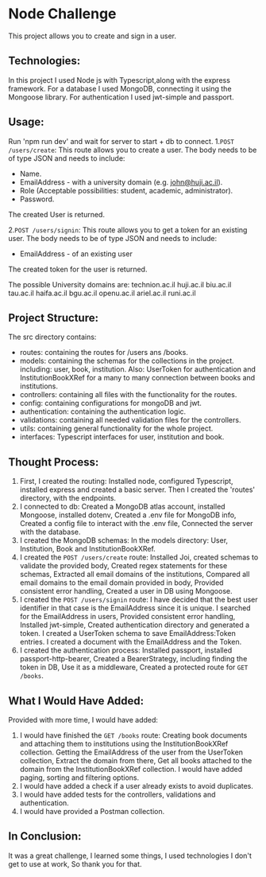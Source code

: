 # Node Challenge

This project allows you to create and sign in a user.
## Technologies:
In this project I used Node js with Typescript,along with the express framework.
For a database I used MongoDB, connecting it using the Mongoose library.
For authentication I used jwt-simple and passport.
## Usage:
Run 'npm run dev' and wait for server to start + db to connect.
1.`POST /users/create`: This route allows you to create a user.
The body needs to be of type JSON and needs to include:
- Name.
- EmailAddress - with a university domain (e.g. john@huji.ac.il).
- Role (Acceptable possibilities: student, academic, administrator).
- Password.

The created User is returned.

2.`POST /users/signin`: This route allows you to get a token for an existing user.
The body needs to be of type JSON and needs to include:
- EmailAddress - of an existing user

The created token for the user is returned.

The possible University domains are:
technion.ac.il
huji.ac.il
biu.ac.il
tau.ac.il
haifa.ac.il
bgu.ac.il
openu.ac.il
ariel.ac.il
runi.ac.il

## Project Structure:
The src directory contains:
- routes: containing the routes for /users ans /books.
- models: containing the schemas for the collections in the project.
including: user, book, institution.
Also:  UserToken for authentication and InstitutionBookXRef for a many to many connection between books and institutions.
- controllers: containing all files with the functionality for the routes.
- config: containing configurations for mongoDB and jwt.
- authentication: containing the authentication logic.
- validations: containing all needed validation files for the controllers.
- utils: containing general functionality for the whole project.
- interfaces: Typescript interfaces for user, institution and book.

## Thought Process:
1. First, I created the routing:
Installed node, configured Typescript, installed express and created a basic server.
Then I created the 'routes' directory, with the endpoints.
2. I connected to db:
Created a MongoDB atlas account, installed Mongoose, installed dotenv,
Created a .env file for MongoDB info,
Created a config file to interact with the .env file,
Connected the server with the database.
3. I created the MongoDB schemas:
In the models directory: User, Institution, Book and InstitutionBookXRef.
4. I created the `POST /users/create` route:
Installed Joi, created schemas to validate the provided body,
Created regex statements for these schemas,
Extracted all email domains of the institutions,
Compared all email domains to the email domain provided in body,
Provided consistent error handling,
Created a user in DB using Mongoose.
5. I created the `POST /users/signin` route:
I have decided that the best user identifier in that case is the EmailAddress since it is unique.
I searched for the EmailAddress in users,
Provided consistent error handling,
Installed jwt-simple, Created authentication directory and generated a token.
I created a UserToken schema to save EmailAddress:Token entries.
I created a document with the EmailAddress and the Token.
6. I created the authentication process:
Installed passport, installed passport-http-bearer,
Created a BearerStrategy, including finding the token in DB,
Use it as a middleware, Created a protected route for `GET /books`.

## What I Would Have Added:
Provided with more time, I would have added:
1. I would have finished the `GET /books` route:
Creating book documents and attaching them to institutions using the InstitutionBookXRef collection.
Getting the EmailAddress of the user from the UserToken collection,
Extract the domain from there,
Get all books attached to the domain from the InstitutionBookXRef collection.
I would have added paging, sorting and filtering options.
2. I would have added a check if a user already exists to avoid duplicates.
3. I would have added tests for the controllers, validations and authentication.
4. I would have provided a Postman collection.

## In Conclusion:
It was a great challenge, I learned some things, I used technologies I don't get to use at work,
So thank you for that.

